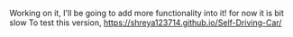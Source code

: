 Working on it, I'll be going to add more functionality into it! 
for now it is bit slow
To test this version, 
https://shreya123714.github.io/Self-Driving-Car/

